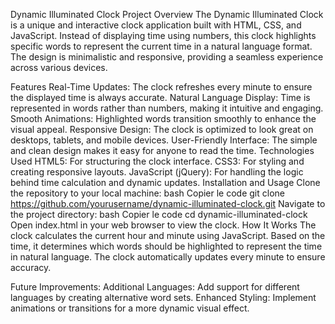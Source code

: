 Dynamic Illuminated Clock
Project Overview
The Dynamic Illuminated Clock is a unique and interactive clock application built with HTML, CSS, and JavaScript. Instead of displaying time using numbers, this clock highlights specific words to represent the current time in a natural language format. The design is minimalistic and responsive, providing a seamless experience across various devices.

Features
Real-Time Updates: The clock refreshes every minute to ensure the displayed time is always accurate.
Natural Language Display: Time is represented in words rather than numbers, making it intuitive and engaging.
Smooth Animations: Highlighted words transition smoothly to enhance the visual appeal.
Responsive Design: The clock is optimized to look great on desktops, tablets, and mobile devices.
User-Friendly Interface: The simple and clean design makes it easy for anyone to read the time.
Technologies Used
HTML5: For structuring the clock interface.
CSS3: For styling and creating responsive layouts.
JavaScript (jQuery): For handling the logic behind time calculation and dynamic updates.
Installation and Usage
Clone the repository to your local machine:
bash
Copier le code
git clone https://github.com/yourusername/dynamic-illuminated-clock.git
Navigate to the project directory:
bash
Copier le code
cd dynamic-illuminated-clock
Open index.html in your web browser to view the clock.
How It Works
The clock calculates the current hour and minute using JavaScript.
Based on the time, it determines which words should be highlighted to represent the time in natural language.
The clock automatically updates every minute to ensure accuracy.

Future Improvements:
Additional Languages: Add support for different languages by creating alternative word sets.
Enhanced Styling: Implement animations or transitions for a more dynamic visual effect.
